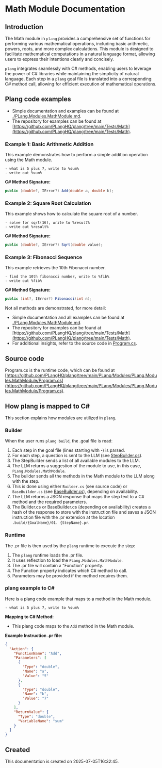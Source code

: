 ﻿# Math Module Documentation

## Introduction 
The Math module in `plang` provides a comprehensive set of functions for performing various mathematical operations, including basic arithmetic, powers, roots, and more complex calculations. This module is designed to facilitate mathematical computations in a natural language format, allowing users to express their intentions clearly and concisely.

`plang` integrates seamlessly with C# methods, enabling users to leverage the power of C# libraries while maintaining the simplicity of natural language. Each step in a `plang` goal file is translated into a corresponding C# method call, allowing for efficient execution of mathematical operations.

## Plang code examples
- Simple documentation and examples can be found at [./PLang.Modules.MathModule.md](./PLang.Modules.MathModule.md).
- The repository for examples can be found at [https://github.com/PLangHQ/plang/tree/main/Tests/Math](https://github.com/PLangHQ/plang/tree/main/Tests/Math).

### Example 1: Basic Arithmetic Addition
This example demonstrates how to perform a simple addition operation using the Math module.

```plang
- what is 5 plus 7, write to %sum%
- write out %sum%
```

**C# Method Signature:**
```csharp
public (double?, IError?) Add(double a, double b);
```

### Example 2: Square Root Calculation
This example shows how to calculate the square root of a number.

```plang
- solve for sqrt(16), write to %result%
- write out %result%
```

**C# Method Signature:**
```csharp
public (double?, IError?) Sqrt(double value);
```

### Example 3: Fibonacci Sequence
This example retrieves the 10th Fibonacci number.

```plang
- find the 10th fibonacci number, write to %fib%
- write out %fib%
```

**C# Method Signature:**
```csharp
public (int?, IError?) Fibonacci(int n);
```

Not all methods are demonstrated, for more detail:
- Simple documentation and all examples can be found at [./PLang.Modules.MathModule.md](./PLang.Modules.MathModule.md).
- The repository for examples can be found at [https://github.com/PLangHQ/plang/tree/main/Tests/Math](https://github.com/PLangHQ/plang/tree/main/Tests/Math).
- For additional insights, refer to the source code in [Program.cs](https://github.com/PLangHQ/plang/tree/main/PLang/Modules/PLang.Modules.MathModule/Program.cs).

## Source code
Program.cs is the runtime code, which can be found at [https://github.com/PLangHQ/plang/tree/main/PLang/Modules/PLang.Modules.MathModule/Program.cs](https://github.com/PLangHQ/plang/tree/main/PLang/Modules/PLang.Modules.MathModule/Program.cs).

## How plang is mapped to C#
This section explains how modules are utilized in `plang`.

### Builder 
When the user runs `plang build`, the .goal file is read:
1. Each step in the goal file (lines starting with -) is parsed.
2. For each step, a question is sent to the LLM (see [StepBuilder.cs](https://github.com/PLangHQ/plang/blob/main/PLang/Building/StepBuilder.cs)).
3. The StepBuilder sends a list of all available modules to the LLM.
4. The LLM returns a suggestion of the module to use, in this case, `PLang.Modules.MathModule`.
5. The builder sends all the methods in the Math module to the LLM along with the step.
6. This is done using either `Builder.cs` (see source code) or `BaseBuilder.cs` (see [BaseBuilder.cs](https://github.com/PLangHQ/plang/blob/main/PLang/Modules/BaseBuilder.cs)), depending on availability.
7. The LLM returns a JSON response that maps the step text to a C# method and the required parameters.
8. The Builder.cs or BaseBuilder.cs (depending on availability) creates a hash of the response to store with the instruction file and saves a JSON instruction file with the .pr extension at the location `.build/{GoalName}/01. {StepName}.pr`.

### Runtime
The .pr file is then used by the `plang` runtime to execute the step:
1. The `plang` runtime loads the .pr file.
2. It uses reflection to load the `PLang.Modules.MathModule`.
3. The .pr file will contain a "Function" property.
4. The Function property indicates which C# method to call.
5. Parameters may be provided if the method requires them.

### plang example to C#
Here is a plang code example that maps to a method in the Math module.

```plang
- what is 5 plus 7, write to %sum%
```

**Mapping to C# Method:**
- This plang code maps to the `Add` method in the Math module.

**Example Instruction .pr file:**
```json
{
  "Action": {
    "FunctionName": "Add",
    "Parameters": [
      {
        "Type": "double",
        "Name": "a",
        "Value": "5"
      },
      {
        "Type": "double",
        "Name": "b",
        "Value": "7"
      }
    ],
    "ReturnValue": {
      "Type": "double",
      "VariableName": "sum"
    }
  }
}
```

## Created
This documentation is created on 2025-07-05T16:32:45.